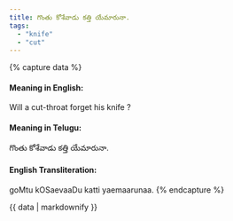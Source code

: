 ```yaml
---
title: గొంతు కోశేవాడు కత్తి యేమారునా.
tags:
  - "knife"
  - "cut"
---
```


{% capture data %}
#### Meaning in English:
Will a cut-throat forget his knife ?

#### Meaning in Telugu:
గొంతు కోశేవాడు కత్తి యేమారునా.

#### English Transliteration:
goMtu kOSaevaaDu katti yaemaarunaa.
{% endcapture %}

<div class="notice">{{ data | markdownify }}</div>

